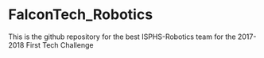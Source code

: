 # FalconTech_Robotics
This is the github repository for the best ISPHS-Robotics team for the 2017-2018 First Tech Challenge
